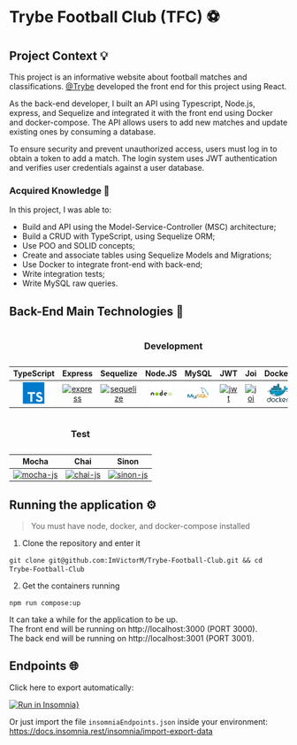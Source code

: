 # Trybe Football Club (TFC) ⚽

## Project Context 💡
This project is an informative website about football matches and classifications. [@Trybe](https://github.com/trybe-tech-ops) developed the front end for this project using React.

As the back-end developer, I  built an API using Typescript, Node.js, express, and Sequelize and integrated it with the front end using Docker and docker-compose. The API allows users to add new matches and update existing ones by consuming a database.

To ensure security and prevent unauthorized access, users must log in to obtain a token to add a match. The login system uses JWT authentication and verifies user credentials against a user database.

### Acquired Knowledge 📖

In this project, I was able to:
- Build and API using the Model-Service-Controller (MSC) architecture;
- Build a CRUD with TypeScript, using Sequelize ORM;
- Use POO and SOLID concepts;
- Create and associate tables using Sequelize Models and Migrations;
- Use Docker to integrate front-end with back-end;
- Write integration tests;
- Write MySQL raw queries.

## Back-End Main Technologies 🧰
<table>
    <caption align="center"><h3>Development</h3></caption>
    <thead>
        <tr>
            <th>TypeScript</th>
            <th>Express</th>
            <th>Sequelize</th>
            <th>Node.JS</th>
            <th>MySQL</th>
            <th>JWT</th>
            <th>Joi</th>
            <th>Docker</th>
            <th>Insomnia</th>
        </tr>
    </thead>
    <tbody>
        <tr>
            <td align="center">
                <a href="https://www.typescriptlang.org/" target="_blank" rel="noreferrer"> 
                    <img 
                        src="https://raw.githubusercontent.com/devicons/devicon/master/icons/typescript/typescript-original.svg" 
                        alt="typescript" 
                        width="40" 
                        height="40"
                    />
                </a>
            </td>
            <td align="center">
                <a href="https://expressjs.com/" target="_blank">
                    <img
                        src="https://www.orafox.com/wp-content/uploads/2019/01/expressjs.png"
                        alt="express"
                        width="40"
                        height="40"
                    />
                </a>
            </td>
            <td align="center">
                <a href="https://sequelize.org/" target="_blank">
                    <img
                        src="https://sequelize.org/api/v6/image/brand_logo.png"
                        alt="sequelize"
                        width="40"
                        height="40"
                    />
                </a>
            </td>
            <td align="center">
                <a href="https://nodejs.org" target="_blank" rel="noreferrer"> 
                    <img 
                        src="https://raw.githubusercontent.com/devicons/devicon/master/icons/nodejs/nodejs-original-wordmark.svg" 
                        alt="nodejs" 
                        width="40" 
                        height="40"
                    /> 
                </a>
            </td>
            <td align="center">
                 <a href="https://www.mysql.com/" target="_blank" rel="noreferrer"> 
                     <img 
                         src="https://raw.githubusercontent.com/devicons/devicon/master/icons/mysql/mysql-original-wordmark.svg" 
                         alt="mysql" 
                         width="40" 
                         height="40"
                    /> 
                </a>
            </td>
            <td align="center">
                 <a href="https://www.npmjs.com/package/jsonwebtoken" target="_blank" rel="noreferrer"> 
                     <img 
                         src="https://jwt.io/img/pic_logo.svg" 
                         alt="jwt" 
                         width="40" 
                         height="40"
                    /> 
                </a>
            </td>
            <td align="center">
                <a href="https://joi.dev/" target="_blank" rel="noreferrer">
                    <img
                        src="https://avatars.githubusercontent.com/u/3774533?s=200&v=4"
                        alt="joi"
                        width="40"
                        height="40"
                    />
                </a>
            </td>
            <td align="center">
                <a href="https://www.docker.com/" target="_blank" rel="noreferrer"> 
                    <img 
                        src="https://raw.githubusercontent.com/devicons/devicon/master/icons/docker/docker-original-wordmark.svg" 
                        alt="docker" 
                        width="40" 
                        height="40"
                    /> 
                </a>
            </td>
            <td align="center">
                <a href="https://insomnia.rest/" target="_blank" rel="noreferrer"> 
                    <img 
                        src="https://storage.googleapis.com/indie-hackers.appspot.com/product-avatars/insomnia/ibTLPyjwVebnZjMGKvz6ztarnuV2" 
                        alt="insomnia" 
                        width="40" 
                        height="40"
                    /> 
                </a>
            </td>
        </tr>
    </tbody>
</table>
<table>
    <caption align="center"><h3>Test</h3></caption>
    <thead>
        <tr>
            <th>Mocha</th>
            <th>Chai</th>
            <th>Sinon</th>
        </tr>
    </thead>
    <tbody>
        <tr>
            <td align="center">
                <a href="https://mochajs.org/" target="_blank" rel"noreferrer">
                    <img
                        src="https://avatars.githubusercontent.com/u/8770005?s=200&v=4"
                        alt="mocha-js"
                        width="40"
                        height="40"
                    />
                </a>
            </td>
             <td align="center">
                <a href="https://www.chaijs.com/" target="_blank" rel="noreferrer"> 
                    <img src="https://raw.githubusercontent.com/gist/keithamus/3d8cfbaeddf8bdf5f7cd94a3bdae0934/raw/63ca295f3aa7e1b94b598d84dfe0330383497a8c/Chai%20Logo%20(C).svg"
                        alt="chai-js" 
                        width="40" 
                        height="40"
                    /> 
                </a>
            </td>
             <td align="center">
                <a href="https://sinonjs.org/" target="_blank" rel="noreferrer"> 
                    <img 
                        src="https://sinonjs.org/assets/images/logo.png" 
                        alt="sinon-js" 
                        width="40" 
                        height="40"
                    /> 
                </a>
            </td>
        </tr>
    </tbody>
</table>

## Running the application ⚙️
 > You must have node, docker, and docker-compose installed

1. Clone the repository and enter it
```
git clone git@github.com:ImVictorM/Trybe-Football-Club.git && cd Trybe-Football-Club
```
2. Get the containers running
```
npm run compose:up
```
It can take a while for the application to be up. <br>
The front end will be running on http://localhost:3000 (PORT 3000). <br>
The back end will be running on http://localhost:3001 (PORT 3001).

## Endpoints 🌐

Click here to export automatically:

[![Run in Insomnia}](https://insomnia.rest/images/run.svg)](https://insomnia.rest/run/?label=Blog%20API&uri=https%3A%2F%2Fraw.githubusercontent.com%2FImVictorM%2FBlog-API%2Fmain%2FinsomniaEndpoints.json)

Or just import the file `insomniaEndpoints.json` inside your environment: https://docs.insomnia.rest/insomnia/import-export-data
